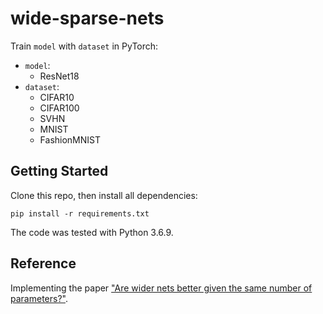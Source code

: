 # wide-sparse-nets

Train `model` with `dataset` in PyTorch:
- `model`:
    - ResNet18
- `dataset`:
    - CIFAR10
    - CIFAR100
    - SVHN
    - MNIST
    - FashionMNIST

## Getting Started
Clone this repo, then install all dependencies:
```
pip install -r requirements.txt
```
The code was tested with Python 3.6.9.

## Reference
Implementing the paper ["Are wider nets better given the same number of parameters?"](https://arxiv.org/abs/2010.14495).
